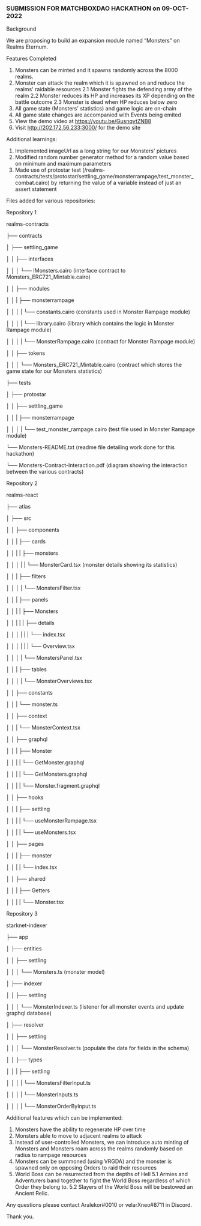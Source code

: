 ### SUBMISSION FOR MATCHBOXDAO HACKATHON on 09-OCT-2022

Background

We are proposing to build an expansion module named “Monsters” on Realms Eternum.


Features Completed
1. Monsters can be minted and it spawns randomly across the 8000 realms.    
2. Monster can attack the realm which it is spawned on and reduce the realms' raidable resources
    2.1 Monster fights the defending army of the realm
    2.2 Monster reduces its HP and increases its XP depending on the battle outcome
    2.3 Monster is dead when HP reduces below zero
3. All game state (Monsters' statistics) and game logic are on-chain
4. All game state changes are accompanied with Events being emited
5. View the demo video at https://youtu.be/GusnqytZNB8
6. Visit http://202.172.56.233:3000/ for the demo site

Additional learnings:
1. Implemented imageUrl as a long string for our Monsters' pictures
2. Modified random number generator method for a random value based on minimum and maximum parameters
3. Made use of protostar test (/realms-contracts/tests/protostar/settling_game/monsterrampage/test_monster_combat.cairo) 
    by returning the value of a variable instead of just an assert statement


Files added for various repositories:

Repository 1

realms-contracts

├── contracts

│   ├── settling_game

│   │   ├── interfaces

│   │   │   └── IMonsters.cairo   (interface contract to Monsters_ERC721_Mintable.cairo)

│   │   ├── modules

│   │   |   ├── monsterrampage

│   │   │   |   └── constants.cairo         (constants used in Monster Rampage module)

│   │   │   |   └── library.cairo           (library which contains the logic in Monster Rampage module)

│   │   │   |   └── MonsterRampage.cairo    (contract for Monster Rampage module)

│   │   ├── tokens

│   │   │   └── Monsters_ERC721_Mintable.cairo  (contract which stores the game state for our Monsters statistics)

├── tests

│   ├── protostar

│   │   ├── settling_game

│   │   |   ├── monsterrampage

│   │   │   |   └── test_monster_rampage.cairo  (test file used in Monster Rampage module)

└── Monsters-README.txt                 (readme file detailing work done for this hackathon)

└── Monsters-Contract-Interaction.pdf   (diagram showing the interaction between the various contracts)


Repository 2

realms-react

├── atlas

│   ├── src

│   │   ├── components

│   │   |   ├── cards

│   │   |   |   ├── monsters

│   │   │   |   |   └── MonsterCard.tsx   (monster details showing its statistics)

│   │   |   ├── filters

│   │   │   |   └── MonstersFilter.tsx

│   │   |   ├── panels

│   │   |   |   ├── Monsters

│   │   |   |   |   ├── details

│   │   │   |   |   |   └── index.tsx

│   │   │   |   |   |   └── Overview.tsx

│   │   │   |   └── MonstersPanel.tsx

│   │   |   ├── tables

│   │   │   |   └── MonsterOverviews.tsx

│   │   ├── constants

│   │   |   └── monster.ts

│   │   ├── context

│   │   |   └── MonsterContext.tsx

│   │   ├── graphql

│   │   |   ├── Monster

│   │   |   |    └── GetMonster.graphql

│   │   |   |    └── GetMonsters.graphql

│   │   |   |    └── Monster.fragment.graphql

│   │   ├── hooks

│   │   |   ├── settling

│   │   |   |    └── useMonsterRampage.tsx

│   │   |   |    └── useMonsters.tsx

│   │   ├── pages

│   │   |   ├── monster

│   │   |   |    └── index.tsx

│   │   ├── shared

│   │   |   ├── Getters

│   │   |   |    └── Monster.tsx


Repository 3

starknet-indexer

├── app

│   ├── entities

│   │   ├── settling

│   │   │   └── Monsters.ts   (monster model)

│   ├── indexer

│   │   ├── settling

│   │   │   └── MonsterIndexer.ts   (listener for all monster events and update graphql database)

│   ├── resolver

│   │   ├── settling

│   │   │   └── MonsterResolver.ts  (populate the data for fields in the schema)

│   │   ├── types

│   │   |   ├── settling

│   │   │   |   └── MonstersFilterInput.ts

│   │   │   |   └── MonsterInputs.ts

│   │   │   |   └── MonsterOrderByInput.ts


Additional features which can be implemented:
1. Monsters have the ability to regenerate HP over time
2. Monsters able to move to adjacent realms to attack
3. Instead of user-controlled Monsters, we can introduce auto minting of Monsters and Monsters roam across the realms randomly based on radius to rampage resources
4. Monsters can be summoned (using VRGDA) and the monster is spawned only on opposing Orders to raid their resources
5. World Boss can be resurrected from the depths of Hell
    5.1 Armies and Adventurers band together to fight the World Boss regardless of which Order they belong to.
    5.2 Slayers of the World Boss will be bestowed an Ancient Relic.


Any questions please contact Aralekor#0010 or velarXneo#8711 in Discord.

Thank you.
